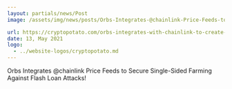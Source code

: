```yaml
---
layout: partials/news/Post
image: /assets/img/news/posts/Orbs-Integrates-@chainlink-Price-Feeds-to-Secure-Single-Sided-Farming-Against-Flash-Loan-Attacks!-cryptoslate.jpeg

url: https://cryptopotato.com/orbs-integrates-with-chainlink-to-create-flash-loan-proof-farming-protocol/
date: 13, May 2021
logo: 
  - ../website-logos/cryptopotato.md
---
```


Orbs Integrates @chainlink Price Feeds to Secure Single-Sided Farming Against Flash Loan Attacks!